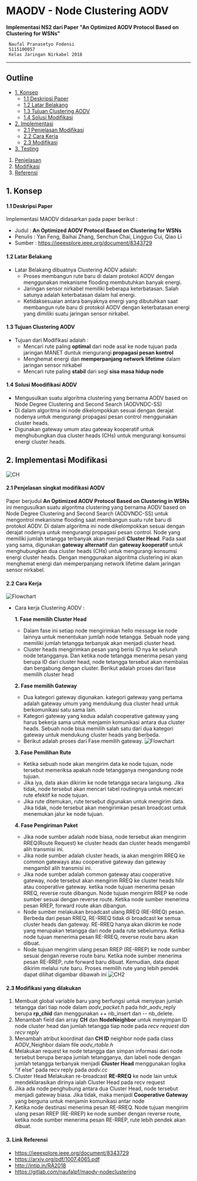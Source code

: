 # MAODV - Node Clustering AODV

**Implementasi NS2 dari Paper "An Optimized AODV Protocol Based on Clustering for WSNs"**

     Naufal Pranasetyo Fodensi
     5115100057
     Kelas Jaringan Nirkabel 2018
---
## Outline
  - [1. Konsep](#1-konsep)
    - [1.1 Deskripsi Paper](#11-deskripsi-paper)
    - [1.2 Latar Belakang](#12-latar-belakang)
    - [1.3 Tujuan Clustering AODV](#13-tujuan-clustering-aodv)
    - [1.4 Solusi Modifikasi](#14-solusi-modifikasi-aodv)
  - [2. Implementasi](#2-implementasi-modifikasi)
    - [2.1 Penjelasan Modifikasi](#21-penjelasan-singkat-modifikasi-aodv)
    - [2.2 Cara Kerja](#22-cara-kerja-clustering-aodv)
    - [2.3 Modifikasi](#23-modifikasi)
  - [3. Testing](#3-referensi)

1. [Penjelasan](#1-konsep)
2. [Modifikasi](#2-implementasi-modifikasi)
3. [Referensi](#referensi)

## 1. Konsep
#### 1.1 Deskripsi Paper

Implementasi MAODV didasarkan pada paper berikut :

* Judul : **An Optimized AODV Protocol Based on Clustering for WSNs**
* Penulis : Yan Feng, Baihai Zhang, Senchun Chai, Lingguo Cui, Qiao Li
* Sumber : https://ieeexplore.ieee.org/document/8343729

#### 1.2 Latar Belakang
* Latar Belakang dibuatnya Clustering AODV adalah:
     * Proses membangun rute baru di dalam protokol AODV dengan menggunakan mekanisme flooding membutuhkan banyak energi.
     * Jaringan sensor nirkabel memiliki beberapa keterbatasan. Salah satunya adalah keterbatasan dalam hal energi.
     * Ketidaksesuaian antara banyaknya energi yang dibutuhkan saat membangun rute baru di protokol AODV dengan keterbatasan energi yang dimiliki suatu jaringan sensor nirkabel.

#### 1.3 Tujuan Clustering AODV
* Tujuan dari Modifikasi adalah :
  * Mencari rute paling **optimal** dari node asal ke node tujuan pada jaringan MANET duntuk mengurangi **propagasi pesan kontrol**
  * Menghemat energi dan **memperpanjang network lifetime** dalam jaringan sensor nirkabel
  * Mencari rute paling **stabil** dari segi **sisa masa hidup node**

#### 1.4 Solusi Moodifikasi AODV
 * Mengusulkan suatu algoritma clustering yang bernama AODV based on Node Degree Clustering and Second Search (AODVNDC-SS)
 * Di dalam algoritma ini node dikelompokkan sesuai dengan derajat nodenya untuk mengurangi propagasi pesan control menggunakan cluster heads.
 * Digunakan gateway umum atau gateway kooperatif untuk menghubungkan dua cluster heads (CHs) untuk mengurangi konsumsi energi cluster heads.


## 2. Implementasi Modifikasi
![CH](/img/ch.jpg)

#### 2.1 Penjelasan singkat modifikasi AODV
Paper berjudul **An Optimized AODV Protocol Based on Clustering in WSNs** ini mengusulkan suatu algoritma clustering yang bernama AODV based on Node Degree Clustering and Second Search (AODVNDC-SS) untuk mengontrol mekanisme flooding saat membangun suatu rute baru di protokol AODV. Di dalam algoritma ini node dikelompokkan sesuai dengan derajat nodenya untuk mengurangi propagasi pesan control. Node yang memiliki jumlah tetangga terbanyak akan menjadi **Cluster Head**. Pada saat yang sama, digunakan **gateway alternatif** dan **gateway kooperatif** untuk menghubungkan dua cluster heads (CHs) untuk mengurangi konsumsi energi cluster heads. Dengan menggunakan algoritma clustering ini akan menghemat energi dan memperpanjang network lifetime dalam jaringan sensor nirkabel.

#### 2.2 Cara Kerja
![Flowchart](/img/flow.jpg)

* Cara kerja Clustering AODV :

  **1. Fase memilih Cluster Head**
     * Dalam fase ini setiap node mengirimkan hello message ke node lainnya untuk menentukan jumlah node tetangga. Sebuah node yang memiliki jumlah tetangga terbanyak akan menjadi cluster head.
     * Cluster heads mengirimkan pesan yang berisi ID nya ke seluruh node tetangganya. Dan ketika node tetangga menerima pesan yang berupa ID dari cluster head, node tetangga tersebut akan membalas dan bergabung dengan cluster. Berikut adalah proses dari fase memilih cluster head
     
  **2. Fase memilih Gateway**
    * Dua kategori gateway digunakan. kategori gateway yang pertama adalah gateway umum yang mendukung dua cluster head untuk berkomunikasi satu sama lain. 
    * Kategori gateway yang kedua adalah cooperative gateway yang harus bekerja sama untuk menjamin komunikasi antara dua cluster heads. Sebuah node bisa memilih salah satu dari dua kategori gateway untuk mendukung cluster heads yang berbeda.
  * Berikut adalah proses dari Fase memilih gateway. 
  ![Flowchart](/img/flow2.jpg)
  

  **3. Fase Pemilihan Rute**
    * Ketika sebuah node akan mengirim data ke node tujuan, node tersebut memeriksa apakah node tetangganya mengandung node tujuan. 
    * Jika iya, data akan dikirim ke node tetangga secara langsung. Jika tidak, node tersebut akan mencari tabel routingnya untuk mencari rute efektif ke node tujuan. 
    * Jika rute ditemukan, rute tersebut digunakan untuk mengirim data. Jika tidak, node tersebut akan mengirimkan pesan broadcast untuk menemukan jalur ke node tujuan. 

  
  **4. Fase Pengiriman Paket**
    * Jika node sumber adalah node biasa, node tersebut akan mengirim RREQ(Route Request) ke cluster heads dan cluster heads mengambil alih transmisi ini. 
    * Jika node sumber adalah cluster heads, ia akan mengirim RREQ ke common gateways atau cooperative gateway dan gateway mengambil alih transmisi ini. 
    * Jika node sumber adalah common gateway atau cooperative gateway, node tersebut akan mengirim RREQ ke cluster heads hilir atau cooperative gateway. ketika node tujuan menerima pesan RREQ, reverse route dibangun. Node tujuan mengirim RREP ke node sumber sesuai dengan reverse route. Ketika node sumber menerima pesan RREP, forward route akan dibangun.
    * Node sumber melakukan broadcast ulang RREQ (RE-RREQ) pesan. Berbeda dari pesan RREQ, RE-RREQ tidak di broadcast ke semua cluster heads dan gateway. RE-RREQ hanya akan dikirim ke node yang merupakan tetangga dari node pada rute sebelumnya. Ketika node tujuan menerima pesan RE-RREQ, reverse route baru akan dibuat. 
    * Node tujuan mengirim ulang pesan RREP (RE-RREP) ke node sumber sesuai dengan reverse route baru. Ketika node sumber menerima pesan RE-RREP, rute forward baru dibuat. Kemudian, data dapat dikirim melalui rute baru. Proses memilih rute yang lebih pendek dapat dilihat digambar dibawah ini
    ![CH2](/img/ch2.jpg)

#### 2.3 Modifikasi yang dilakukan
1. Membuat global variable baru yang berfungsi untuk menyipan jumlah tetangga dari tiap node dalam *aodv_packet.h* pada hdr_aodv_reply berupa **rp_chid** dan menggunakan ++ nb_insert dan -- nb_delete.
2. Menambah field dan array **CH** dan **NodeNeighbor** untuk menyimpan ID node cluster head dan jumlah tetangga tiap node pada *recv request dan recv reply*
3. Menambah atribut koordinat dan **CH ID** neighbor node pada class AODV_Neighbor dalam file *aodv_rtable.h*
4. Melakukan request ke node tetangga dan simpan informasi dari node tersebut berupa berapa jumlah tetangganya, dan labeli node dengan jumlah tetangga terbanyak menjadi **Cluster Head** menggunakan logika "if else" pada recv reply pada *aodv.cc*
5. Cluster Head Melakukan re-broadcast **RE-RREQ** ke node lain untuk mendeklarasikan dirinya ialah Cluster Head pada recv request
6. Jika ada node penghubung antara dua Cluster Head, node tersebut menjadi gateway biasa. Jika tidak, maka menjadi **Cooperative Gateway** yang berguna untuk menjamin komunikasi antar node
7. Ketika node destinasi menerima pesan RE-RREQ. Node tujuan mengirim ulang pesan RREP (RE-RREP) ke node sumber dengan reverse route, ketika node sumber menerima pesan RE-RREP, rute lebih pendek akan dibuat.

#### 3. Link Referensi
- https://ieeexplore.ieee.org/document/8343729
- https://arxiv.org/pdf/1007.4065.pdf
- http://intip.in/RA2018
- https://gitlab.com/naufalpf/maodv-nodeclustering
